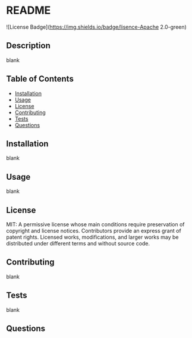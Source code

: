 
# README
![License Badge](https://img.shields.io/badge/lisence-Apache 2.0-green)

## Description
blank

## Table of Contents
* [Installation](#installation)
* [Usage](#usage)
* [License](#license)
* [Contributing](#contributing)
* [Tests](#tests)
* [Questions](#questions)

## Installation
blank

## Usage
blank

## License
MIT: A permissive license whose main conditions require preservation of copyright and license notices. Contributors provide an express grant of patent rights. Licensed works, modifications, and larger works may be distributed under different terms and without source code.

## Contributing
blank

## Tests
blank

## Questions
